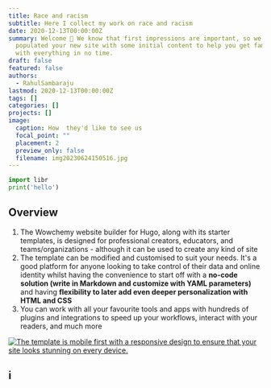```yaml
---
title: Race and racism
subtitle: Here I collect my work on race and racism
date: 2020-12-13T00:00:00Z
summary: Welcome 👋 We know that first impressions are important, so we've
  populated your new site with some initial content to help you get familiar
  with everything in no time.
draft: false
featured: false
authors:
  - RahulSambaraju
lastmod: 2020-12-13T00:00:00Z
tags: []
categories: []
projects: []
image:
  caption: How  they'd like to see us
  focal_point: ""
  placement: 2
  preview_only: false
  filename: img20230624150516.jpg
---
```

```python
import libr
print('hello')
```

## Overview

1. The Wowchemy website builder for Hugo, along with its starter templates, is designed for professional creators, educators, and teams/organizations - although it can be used to create any kind of site
2. The template can be modified and customised to suit your needs. It's a good platform for anyone looking to take control of their data and online identity whilst having the convenience to start off with a **no-code solution (write in Markdown and customize with YAML parameters)** and having **flexibility to later add even deeper personalization with HTML and CSS**
3. You can work with all your favourite tools and apps with hundreds of plugins and integrations to speed up your workflows, interact with your readers, and much more

[![The template is mobile first with a responsive design to ensure that your site looks stunning on every device.](https://raw.githubusercontent.com/wowchemy/wowchemy-hugo-modules/main/starters/academic/preview.png)](https://wowchemy.com)

## i